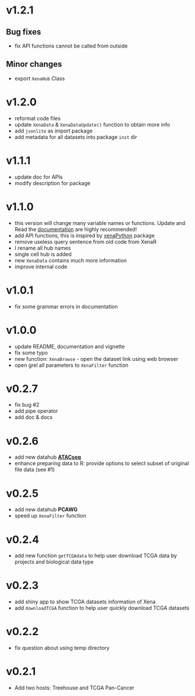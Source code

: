 # v1.2.1

## Bug fixes

* fix API functions cannot be called from outside

## Minor changes

* export `XenaHub` Class

# v1.2.0

* reformat code files
* update `XenaData` & `XenaDataUpdate()` function to obtain more info
* add `jsonlite` as import package
* add metadata for all datasets into package `inst` dir

# v1.1.1

* update doc for APIs 
* modify description for package

# v1.1.0

* this version will change many variable names or functions. Update and Read the [documentation](https://github.com/ShixiangWang/UCSCXenaTools) are highly recommended!
* add API functions, this is inspired by [xenaPython](https://github.com/ucscXena/xenaPython) package
* remove useless query sentence from old code from XenaR
* I rename all hub names
* single cell hub is added
* new `XenaData` contains much more information
* improve internal code

# v1.0.1

* fix some grammar errors in documentation

# v1.0.0

* update README, documentation and vignette
* fix some typo
* new function: `XenaBrowse` - open the dataset link using web browser
* open grel all parameters to `XenaFilter` function

# v0.2.7

* fix bug #2
* add pipe operator
* add doc & docs

# v0.2.6

* add new datahub [**ATACseq**](https://xenabrowser.net/datapages/?host=https%3A%2F%2Fatacseq.xenahubs.net&removeHub=https%3A%2F%2Fxena.treehouse.gi.ucsc.edu%3A443) 
* enhance preparing data to R: provide options to select subset of original file data (see #1)

# v0.2.5

* add new datahub **PCAWG**
* speed up `XenaFilter` function

# v0.2.4

* add new function `getTCGAdata` to help user download TCGA data by projects and biological data type

# v0.2.3

* add shiny app to show TCGA datasets information of Xena
* add `downloadTCGA` function to help user quickly download TCGA datasets

# v0.2.2

* fix question about using temp directory

# v0.2.1

* Add two hosts: Treehouse and TCGA Pan-Cancer




